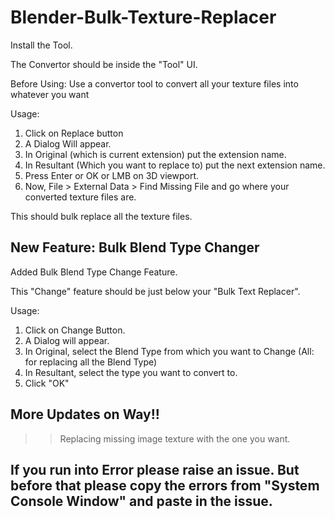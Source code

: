 # Blender-Bulk-Texture-Replacer

Install the Tool.
 
The Convertor should be inside the "Tool" UI.
 
Before Using:
Use a convertor tool to convert all your texture files into whatever you want
 
Usage:
1. Click on Replace button
2. A Dialog Will appear.
3. In Original (which is current extension) put the extension name.
4. In Resultant (Which you want to replace to) put the next extension name.
5. Press Enter or OK or LMB on 3D viewport.
6. Now, File > External Data > Find Missing File and go where your converted texture files are.
 
This should bulk replace all the texture files.

## New Feature: Bulk Blend Type Changer

Added Bulk Blend Type Change Feature.

This "Change" feature should be just below your "Bulk Text Replacer".

Usage:
1. Click on Change Button.
2. A Dialog will appear.
3. In Original, select the Blend Type from which you want to Change (All: for replacing all the Blend Type)
4. In Resultant, select the type you want to convert to.
5. Click "OK"

## More Updates on Way!!
>> Replacing missing image texture with the one you want.


## If you run into Error please raise an issue. But before that please copy the errors from "System Console Window" and paste in the issue.
